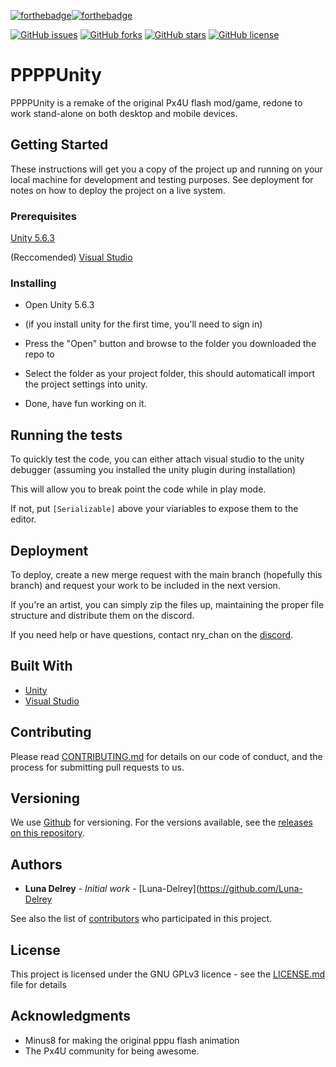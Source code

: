 [![forthebadge](https://forthebadge.com/images/badges/made-with-crayons.svg)](https://forthebadge.com)[![forthebadge](https://forthebadge.com/images/badges/ages-18.svg)](https://forthebadge.com)

[![GitHub issues](https://img.shields.io/github/issues/Luna-Delrey/PPPPUnity.svg)](https://github.com/Luna-Delrey/PPPPUnity/issues)
[![GitHub forks](https://img.shields.io/github/forks/Luna-Delrey/PPPPUnity.svg)](https://github.com/Luna-Delrey/PPPPUnity/network)
[![GitHub stars](https://img.shields.io/github/stars/Luna-Delrey/PPPPUnity.svg)](https://github.com/Luna-Delrey/PPPPUnity/stargazers)
[![GitHub license](https://img.shields.io/github/license/Luna-Delrey/PPPPUnity.svg)](https://github.com/Luna-Delrey/PPPPUnity)

# PPPPUnity

PPPPUnity is a remake of the original Px4U flash mod/game, redone to work stand-alone on both desktop and mobile devices.

## Getting Started

These instructions will get you a copy of the project up and running on your local machine for development and testing purposes. See deployment for notes on how to deploy the project on a live system.

### Prerequisites

[Unity 5.6.3](https://unity3d.com/unity/qa/patch-releases/5.6.3p1)

(Reccomended) [Visual Studio](https://visualstudio.microsoft.com/)


### Installing

* Open Unity 5.6.3

* (if you install unity for the first time, you'll need to sign in)

* Press the "Open" button and browse to the folder you downloaded the repo to

* Select the folder as your project folder, this should automaticall import the project settings into unity.

* Done, have fun working on it.


## Running the tests

To quickly test the code, you can either attach visual studio to the unity debugger
(assuming you installed the unity plugin during installation)

This will allow you to break point the code while in play mode.

If not, put ```[Serializable]``` above your viariables to expose them to the editor.

## Deployment

To deploy, create a new merge request with the main branch (hopefully this branch) and request your work to be included in the next version.

If you're an artist, you can simply zip the files up, maintaining the proper file structure and distribute them on the discord.

If you need help or have questions, contact nry_chan on the [discord](https://discord.gg/dFqXTUg).

## Built With

* [Unity](https://unity3d.com/)
* [Visual Studio](https://visualstudio.microsoft.com/)

## Contributing

Please read [CONTRIBUTING.md](https://gist.github.com/PurpleBooth/b24679402957c63ec426) for details on our code of conduct, and the process for submitting pull requests to us.

## Versioning

We use [Github](https://github.com/) for versioning. For the versions available, see the [releases on this repository](https://github.com/Luna-Delrey/PPPPUnity/releases). 

## Authors

* **Luna Delrey** - *Initial work* - [Luna-Delrey](https://github.com/Luna-Delrey

See also the list of [contributors](https://github.com/Luna-Delrey/PPPPUnity/graphs/contributors) who participated in this project.

## License

This project is licensed under the GNU GPLv3 licence - see the [LICENSE.md](LICENSE.md) file for details

## Acknowledgments

* Minus8 for making the original pppu flash animation
* The Px4U community for being awesome.
